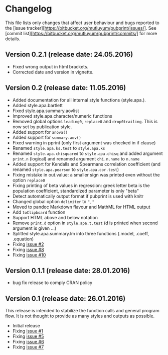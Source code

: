 Changelog
===========

This file lists only changes that affect user behaviour and bugs reported to
the [issue tracker][https://bitbucket.org/mutluyum/pubprint/issues/].
See [commit list][https://bitbucket.org/mutluyum/pubprint/commits/] for more
details.

Version 0.2.1 (release date: 24.05.2016)
----------------------------------------

- Fixed wrong output in html brackets.
- Corrected date and version in vignette.

Version 0.2 (release date: 11.05.2016)
--------------------------------------

- Added documentation for all internal style functions (style.apa.).
- Added style.apa.bartlett
- Fixed style.apa.summary.aovlist
- Improved style.apa.character/numeric functions
- Removed global options `leading0`, `replace0` and `drop0trailing`. This is
  now set by publication style.
- Added support for `anova()`
- Added support for `summary.aov()`
- Fixed warning in pprint (only first argument was checked in if clause)
- Renamed `style.apa.ks.test` to `style.apa.ks`
- Renamed `style.apa.chisquared` to `style.apa.chisq` and added argument
  `print.n` (logical) and renamed argument `chi.n.name` to `n.name`
- Added support for Kendalls and Spearmans correlation coefficient (and
  renamed `style.apa.pearson` to `style.apa.cor.test`)
- Fixing mistake in out.value: a smaller sign was printed even without the
  option `replace0`
- Fixing printing of beta values in regression: greek letter beta is the
  population coefficient, standardized parameter is only "beta"
- Detect automatically output format if pubprint is used with knitr
- Changed global option `delimiter` to `","`
- Moved to pandoc Markdown flavour and MathML for HTML output
- Add `toClipboard` function
- Support HTML above and below notation
- Remove `print.d` option in `style.apa.t.test` (d is printed when second
  argument is given ...)
- Splitted style.apa.summary.lm into three functions (.model, .coeff,
  .equation)
- Fixing [issue #2][#2]
- Fixing [issue #8][#8]
- Fixing [issue #10][#10]

[#2]: https://bitbucket.org/mutluyum/pubprint/issues/2
[#8]: https://bitbucket.org/mutluyum/pubprint/issues/8
[#10]: https://bitbucket.org/mutluyum/pubprint/issues/10

Version 0.1.1 (release date: 28.01.2016)
----------------------------------------

- bug fix release to comply CRAN policy

Version 0.1 (release date: 26.01.2016)
--------------------------------------

This release is intended to stabilize the function calls and general program
flow. It is not thought to provide as many styles and outputs as possible.

- Initial release
- Fixing [issue #1][#1]
- Fixing [issue #5][#5]
- Fixing [issue #6][#6]
- Fixing [issue #7][#7]

[#1]: https://bitbucket.org/mutluyum/pubprint/issues/1
[#5]: https://bitbucket.org/mutluyum/pubprint/issues/5
[#6]: https://bitbucket.org/mutluyum/pubprint/issues/6
[#7]: https://bitbucket.org/mutluyum/pubprint/issues/7
